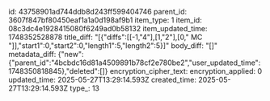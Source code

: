 id: 43758901ad744ddb8d243ff599404746
parent_id: 3607f847bf80450eaf1a1a0d198af9b1
item_type: 1
item_id: 08c3dc4e1928415080f6249ad0b58132
item_updated_time: 1748352528878
title_diff: "[{\"diffs\":[[-1,\"4\"],[1,\"2\"],[0,\" MC \"]],\"start1\":0,\"start2\":0,\"length1\":5,\"length2\":5}]"
body_diff: "[]"
metadata_diff: {"new":{"parent_id":"4bcbdc16d81a4509891b78cf2e780be2","user_updated_time":1748350818845},"deleted":[]}
encryption_cipher_text: 
encryption_applied: 0
updated_time: 2025-05-27T13:29:14.593Z
created_time: 2025-05-27T13:29:14.593Z
type_: 13